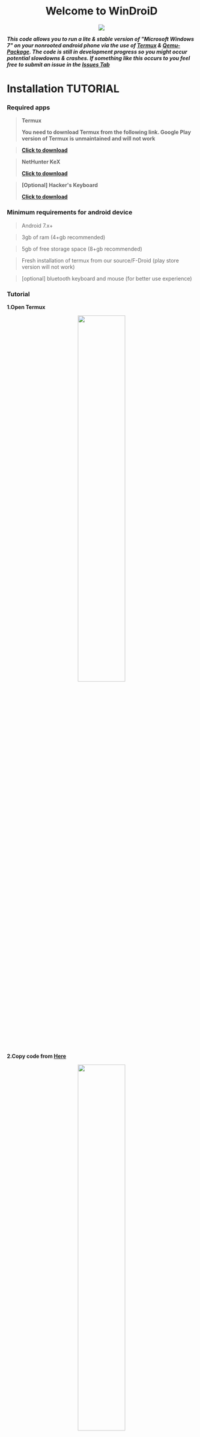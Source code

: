 <h1 align="center">Welcome to WinDroiD</h1>
<p align="center">
<img src="https://svg-banners.vercel.app/api?type=glitch&text1=WinDroiD&width=800&height=400">
</p>

***This code allows you to run a lite & stable version of "Microsoft Windows 7" on your nonrooted android phone via the use of [Termux](https://github.com/termux) & [Qemu-Package](https://github.com/qemu). The code is still in development progress so you might occur potential slowdowns & crashes. If something like this occurs to you feel free to submit an issue in the [Issues Tab](https://github.com/AKPR2007/WinDroiD/issues/new)***

# Installation TUTORIAL

### **Required apps**

> **Termux**
> 
> **You need to download Termux from the following link. Google Play version of Termux is unmaintained and will not work**

> **[Click to download](https://f-droid.org/repo/com.termux_117.apk)**

> **NetHunter KeX**
> 
> **[Click to download](https://store.nethunter.com/repo/com.offsec.nethunter.kex_11407306.apk)**

> **[Optional] Hacker's Keyboard**
> 
> **[Click to download](https://play.google.com/store/apps/details?id=org.pocketworkstation.pckeyboard&hl=en&gl=US)**

### **Minimum requirements for android device**

> Android 7.x+

> 3gb of ram (4+gb recommended)

> 5gb of free storage space (8+gb recommended)

> Fresh installation of termux from our source/F-Droid (play store version will not work)

> [optional] bluetooth keyboard and mouse (for better use experience)

### **Tutorial**

**1.Open Termux**
<p align="center">
<img src="/img/tute/1.png" width="50%" height="50%">
</p>

**2.Copy code from [Here](#execute-code)**
<p align="center">
<img src="/img/tute/2.png" width="50%" height="50%">
</p>
<p align="center">
<img src="/img/tute/3.png" width="50%" height="50%">
</p>

**3.Paste in Termux and press enter**
<p align="center">
<img src="/img/tute/4.png" width="50%" height="50%">
</p>
<p align="center">
<img src="/img/tute/5.png" width="50%" height="50%">
</p>

**4.Wait for installation to finish**

**5.To start machine type `./win7` in Termux and enter**
<p align="center">
<img src="/img/tute/6.png" width="50%" height="50%">
</p>
<p align="center">
<img src="/img/tute/7.png" width="50%" height="50%">
</p>

**6.Open NetHunter KeX**
<p align="center">
<img src="/img/tute/8.png" width="50%" height="50%">
</p>

**7.Type `127.0.0.1` in address and `5903` in port**
<p align="center">
<img src="/img/tute/9.png" width="50%" height="50%">
</p>
<p align="center">
<img src="/img/tute/10.png" width="50%" height="50%">
</p>

**8.Click connect and enjoy**
<p align="center">
<img src="/img/tute/11.png" width="50%" height="50%">
</p>

### **Execute code**

> `rm -f "setup.sh" && curl -O "https://raw.githubusercontent.com/AKPR2007/WinDroiD/main/setup.sh" && chmod +x setup.sh && ./setup.sh`

**You will need to grant storage permission to termux when a pop up comes up (if you haven't setup storage already)**

**When the setting up is completed you should see a output like this `setting up is done now run './win7' to start windows 7 !`**
